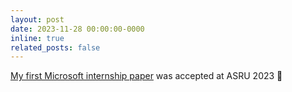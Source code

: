 ```yaml
---
layout: post
date: 2023-11-28 00:00:00-0000
inline: true
related_posts: false
---
```


<a href="https://arxiv.org/pdf/2307.03354">My first Microsoft internship paper</a> was accepted at ASRU 2023 🎊

